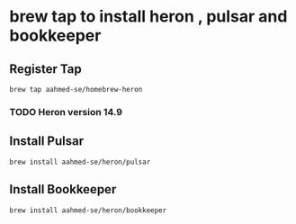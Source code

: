 # brew tap to install heron , pulsar and bookkeeper

## Register Tap

```
brew tap aahmed-se/homebrew-heron
```

### TODO Heron version 14.9

## Install Pulsar

```
brew install aahmed-se/heron/pulsar
```

## Install Bookkeeper

```
brew install aahmed-se/heron/bookkeeper
```
